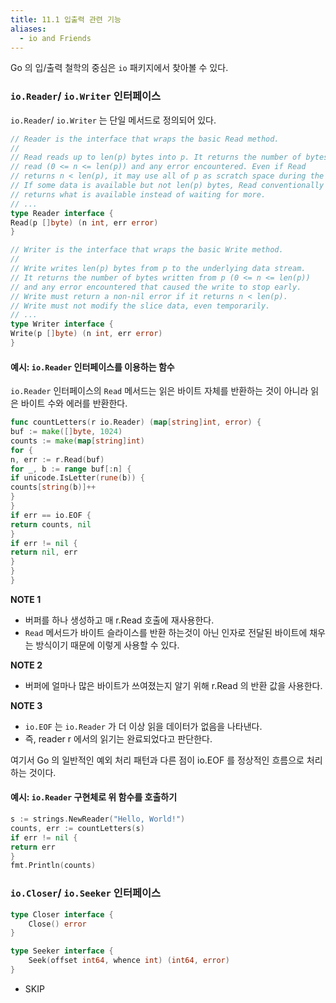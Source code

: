 ```yaml
---
title: 11.1 입출력 관련 기능
aliases:
  - io and Friends
---
```


Go 의 입/출력 철학의 중심은 `io` 패키지에서 찾아볼 수 있다.

### `io.Reader`/ `io.Writer` 인터페이스

`io.Reader`/ `io.Writer` 는 단일 메서드로 정의되어 있다.

```go
// Reader is the interface that wraps the basic Read method.
//
// Read reads up to len(p) bytes into p. It returns the number of bytes
// read (0 <= n <= len(p)) and any error encountered. Even if Read
// returns n < len(p), it may use all of p as scratch space during the call.
// If some data is available but not len(p) bytes, Read conventionally
// returns what is available instead of waiting for more.
// ...
type Reader interface {
Read(p []byte) (n int, err error)
}
```

```go
// Writer is the interface that wraps the basic Write method.
//
// Write writes len(p) bytes from p to the underlying data stream.
// It returns the number of bytes written from p (0 <= n <= len(p))
// and any error encountered that caused the write to stop early.
// Write must return a non-nil error if it returns n < len(p).
// Write must not modify the slice data, even temporarily.
// ...
type Writer interface {
Write(p []byte) (n int, err error)
}
```

#### 예시: `io.Reader` 인터페이스를 이용하는 함수

`io.Reader` 인터페이스의 `Read` 메서드는 읽은 바이트 자체를 반환하는 것이 아니라
읽은 바이트 수와 에러를 반환한다.

```go
func countLetters(r io.Reader) (map[string]int, error) {
buf := make([]byte, 1024)
counts := make(map[string]int)
for {
n, err := r.Read(buf)
for _, b := range buf[:n] {
if unicode.IsLetter(rune(b)) {
counts[string(b)]++
}
}
if err == io.EOF {
return counts, nil
}
if err != nil {
return nil, err
}
}
}
```

**NOTE 1**

- 버퍼를 하나 생성하고 매 r.Read 호출에 재사용한다.
- `Read` 메서드가 바이트 슬라이스를 반환 하는것이 아닌 인자로 전달된 바이트에 채우는 방식이기 때문에 이렇게 사용할 수 있다.

**NOTE 2**

- 버퍼에 얼마나 많은 바이트가 쓰여졌는지 알기 위해 r.Read 의 반환 값을 사용한다.

**NOTE 3**

- `io.EOF` 는 `io.Reader` 가 더 이상 읽을 데이터가 없음을 나타낸다.
- 즉, reader r 에서의 읽기는 완료되었다고 판단한다.

여기서 Go 의 일반적인 예외 처리 패턴과 다른 점이 io.EOF 를 정상적인 흐름으로 처리하는 것이다.

#### 예시: `io.Reader` 구현체로 위 함수를 호출하기

```go
s := strings.NewReader("Hello, World!")
counts, err := countLetters(s)
if err != nil {
return err
}
fmt.Println(counts)
```

### `io.Closer`/ `io.Seeker` 인터페이스

```go
type Closer interface {
	Close() error
}

type Seeker interface {
	Seek(offset int64, whence int) (int64, error)
}
```

- SKIP